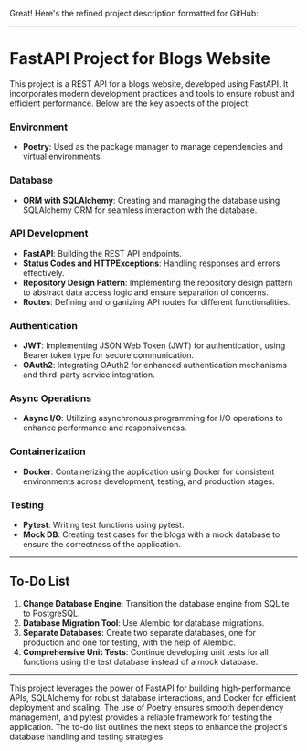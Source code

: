 Great! Here's the refined project description formatted for GitHub:

---

# FastAPI Project for Blogs Website

This project is a REST API for a blogs website, developed using FastAPI. It incorporates modern development practices and tools to ensure robust and efficient performance. Below are the key aspects of the project:

### Environment
- **Poetry**: Used as the package manager to manage dependencies and virtual environments.

### Database
- **ORM with SQLAlchemy**: Creating and managing the database using SQLAlchemy ORM for seamless interaction with the database.

### API Development
- **FastAPI**: Building the REST API endpoints.
- **Status Codes and HTTPExceptions**: Handling responses and errors effectively.
- **Repository Design Pattern**: Implementing the repository design pattern to abstract data access logic and ensure separation of concerns.
- **Routes**: Defining and organizing API routes for different functionalities.

### Authentication
- **JWT**: Implementing JSON Web Token (JWT) for authentication, using Bearer token type for secure communication.
- **OAuth2**: Integrating OAuth2 for enhanced authentication mechanisms and third-party service integration.

### Async Operations
- **Async I/O**: Utilizing asynchronous programming for I/O operations to enhance performance and responsiveness.

### Containerization
- **Docker**: Containerizing the application using Docker for consistent environments across development, testing, and production stages.

### Testing
- **Pytest**: Writing test functions using pytest.
- **Mock DB**: Creating test cases for the blogs with a mock database to ensure the correctness of the application.

---

## To-Do List
1. **Change Database Engine**: Transition the database engine from SQLite to PostgreSQL.
2. **Database Migration Tool**: Use Alembic for database migrations.
3. **Separate Databases**: Create two separate databases, one for production and one for testing, with the help of Alembic.
4. **Comprehensive Unit Tests**: Continue developing unit tests for all functions using the test database instead of a mock database.

---

This project leverages the power of FastAPI for building high-performance APIs, SQLAlchemy for robust database interactions, and Docker for efficient deployment and scaling. The use of Poetry ensures smooth dependency management, and pytest provides a reliable framework for testing the application. The to-do list outlines the next steps to enhance the project's database handling and testing strategies.
